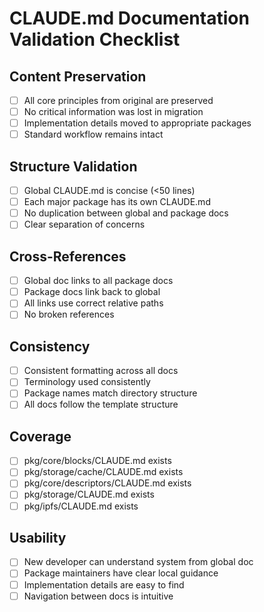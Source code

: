 # CLAUDE.md Documentation Validation Checklist

## Content Preservation
- [ ] All core principles from original are preserved
- [ ] No critical information was lost in migration
- [ ] Implementation details moved to appropriate packages
- [ ] Standard workflow remains intact

## Structure Validation
- [ ] Global CLAUDE.md is concise (<50 lines)
- [ ] Each major package has its own CLAUDE.md
- [ ] No duplication between global and package docs
- [ ] Clear separation of concerns

## Cross-References
- [ ] Global doc links to all package docs
- [ ] Package docs link back to global
- [ ] All links use correct relative paths
- [ ] No broken references

## Consistency
- [ ] Consistent formatting across all docs
- [ ] Terminology used consistently
- [ ] Package names match directory structure
- [ ] All docs follow the template structure

## Coverage
- [ ] pkg/core/blocks/CLAUDE.md exists
- [ ] pkg/storage/cache/CLAUDE.md exists
- [ ] pkg/core/descriptors/CLAUDE.md exists
- [ ] pkg/storage/CLAUDE.md exists
- [ ] pkg/ipfs/CLAUDE.md exists

## Usability
- [ ] New developer can understand system from global doc
- [ ] Package maintainers have clear local guidance
- [ ] Implementation details are easy to find
- [ ] Navigation between docs is intuitive